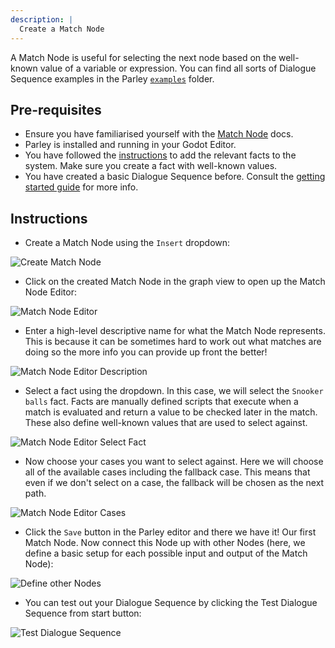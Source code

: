 ```yaml
---
description: |
  Create a Match Node
---
```


<!-- TODO: add Parley examples folder -->

A Match Node is useful for selecting the next node based on the well-known value
of a variable or expression. You can find all sorts of Dialogue Sequence
examples in the Parley
[`examples`](https://github.com/bisterix-studio/parley/tree/main/examples)
folder.

## Pre-requisites

- Ensure you have familiarised yourself with the
  [Match Node](../nodes/match-node.md) docs.
- Parley is installed and running in your Godot Editor.
- You have followed the [instructions](./register-fact.md) to add the relevant
  facts to the system. Make sure you create a fact with well-known values.
- You have created a basic Dialogue Sequence before. Consult the
  [getting started guide](./create-dialogue-sequence.md) for more info.

## Instructions

- Create a Match Node using the `Insert` dropdown:

![Create Match Node](../../../www/static/docs/create-match-node/create-match-node-button.png)

- Click on the created Match Node in the graph view to open up the Match Node
  Editor:

![Match Node Editor](../../../www/static/docs/create-match-node/match-node-editor.png)

- Enter a high-level descriptive name for what the Match Node represents. This
  is because it can be sometimes hard to work out what matches are doing so the
  more info you can provide up front the better!

![Match Node Editor Description](../../../www/static/docs/create-match-node/match-node-editor-description.png)

- Select a fact using the dropdown. In this case, we will select the
  `Snooker balls` fact. Facts are manually defined scripts that execute when a
  match is evaluated and return a value to be checked later in the match. These
  also define well-known values that are used to select against.

![Match Node Editor Select Fact](../../../www/static/docs/create-match-node/match-node-editor-select-fact.png)

- Now choose your cases you want to select against. Here we will choose all of
  the available cases including the fallback case. This means that even if we
  don't select on a case, the fallback will be chosen as the next path.

![Match Node Editor Cases](../../../www/static/docs/create-match-node/match-node-editor-cases.png)

- Click the `Save` button in the Parley editor and there we have it! Our first
  Match Node. Now connect this Node up with other Nodes (here, we define a basic
  setup for each possible input and output of the Match Node):

![Define other Nodes](../../../www/static/docs/create-match-node/define-other-nodes.png)

- You can test out your Dialogue Sequence by clicking the Test Dialogue Sequence
  from start button:

![Test Dialogue Sequence](../../../www/static/docs/create-match-node/test-dialogue-sequence.png)
